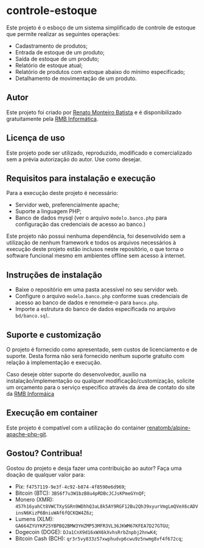 # controle-estoque

Este projeto é o esboço de um sistema simplificado de controle de estoque que permite realizar as seguintes operações:

* Cadastramento de produtos;
* Entrada de estoque de um produto;
* Saída de estoque de um produto;
* Relatório de estoque atual;
* Relatório de produtos com estoque abaixo do mínimo especificado;
* Detalhamento de movimentação de um produto.

## Autor

Este projeto foi criado por [Renato Monteiro Batista](https://renato.ovh) e é disponibilizado gratuitamente pela [RMB Informática](https://rmbinformatica.com).

## Licença de uso

Este projeto pode ser utilizado, reproduzido, modificado e comercializado sem a prévia autorização do autor. Use como desejar.

## Requisitos para instalação e execução

Para a execução deste projeto é necessário:

* Servidor web, preferencialmente apache;
* Suporte a linguagem PHP;
* Banco de dados mysql (ver o arquivo `modelo.banco.php` para configuração das credenciais de acesso ao banco.)

Este projeto não possui nenhuma dependência, foi desenvolvido sem a utilização de nenhum framework e todos os arquivos necessários à execução deste projeto estão inclusos neste repositório, o que torna o software funcional mesmo em ambientes offline sem acesso à internet.

## Instruções de instalação

* Baixe o repositório em uma pasta acessível no seu servidor web.
* Configure o arquivo `modelo.banco.php` conforme suas credenciais de acesso ao banco de dados e renomeie-o para `banco.php`.
* Importe a estrutura do banco de dados especificada no arquivo `bd/banco.sql`.

## Suporte e customização

O projeto é fornecido como apresentado, sem custos de licenciamento e de suporte. Desta forma não será fornecido nenhum suporte gratuito com relação à implementação e execução.

Caso deseje obter suporte do desenvolvedor, auxílio na instalação/implementação ou qualquer modificação/customização, solicite um orçamento para o serviço específico através da área de contato do site da [RMB Informáica](https://rmbinformatica.com)

## Execução em container

Este projeto é compatível com a utilização do container [renatomb/alpine-apache-php-git](https://hub.docker.com/r/renatomb/alpine-apache-php-git).

## Gostou? Contribua!

Gostou do projeto e desja fazer uma contribuição ao autor? Faça uma doação de qualquer valor para:
* Pix: `f4757119-9e3f-4c92-b874-4f8590e6d969`;
* Bitcoin (BTC):  `3BS6f7u3W1bzB8u4pRDBcJCJsKPmeGYnQF`;
* Monero (XMR): `457h16yahCt8VWCTXySGRn9WDhhQ3aL8k5AY9RGF12Bu2Qh39xyurVmgLmQVeX6cADVinsN6KizP6BniuWAf6fQCKQW4Z6z`;
* Lumens (XLM): `GA664ZYUYKP25YBPBQ2BMW3YHZMP53MFR3VL36JKWM67KFEA7D27GTGU`;
* Dogecoin (DOGE): `DJa1CnX9d16xWX6kXvhsRrbZnpbj2hnwK4`;
* Bitcoin Cash (BCH): `qr3r5vy833z57xwphudvp6cwu9z5nwmg8vf4f672cq`;

